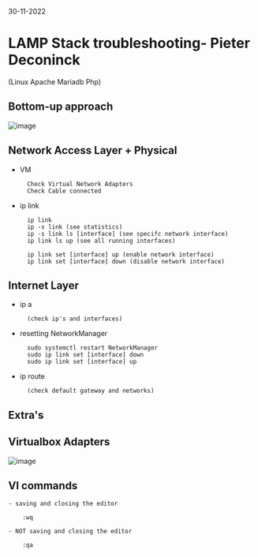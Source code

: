 30-11-2022

# LAMP Stack troubleshooting- Pieter Deconinck
(Linux Apache Mariadb Php)

## Bottom-up approach

![image](https://user-images.githubusercontent.com/100133263/204807679-4295cb9a-c274-4ad5-948b-0966f814453f.png)


## Network Access Layer + Physical

- VM
  
        Check Virtual Network Adapters
        Check Cable connected

- ip link 

        ip link
        ip -s link (see statistics)
        ip -s link ls [interface] (see specifc network interface)
        ip link ls up (see all running interfaces)
    
        ip link set [interface] up (enable network interface)
        ip link set [interface] down (disable network interface)

## Internet Layer

- ip a
  
        (check ip's and interfaces)

- resetting NetworkManager

        sudo systemctl restart NetworkManager
        sudo ip link set [interface] down
        sudo ip link set [interface] up

- ip route
  
        (check default gateway and networks)
    	

## Extra's

## Virtualbox Adapters

![image](https://user-images.githubusercontent.com/100133263/204811594-49ff32e1-9a22-46b4-b83c-379b494dd7c5.png)


## VI commands

    - saving and closing the editor

        :wq

    - NOT saving and closing the editor

        :qa



        
